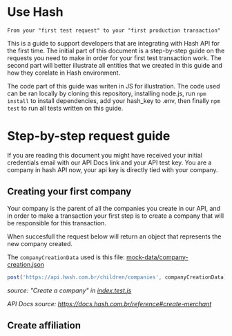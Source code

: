 # Use Hash

`From your "first test request" to your "first production transaction"`

This is a guide to support developers that are integrating with Hash API for the first time. The initial part of this document is a step-by-step guide on the requests you need to make in order for your first test transaction work. The second part will better illustrate all entities that we created in this guide and how they corelate in Hash environment.

The code part of this guide was writen in JS for illustration. The code used can be ran locally by cloning this repository, installing node.js, run `npm install` to install dependencies, add your hash_key to .env, then finally `npm test` to run all tests written on this guide.

# Step-by-step request guide 

If you are reading this document you might have received your initial credentials email with our API Docs link and your API test key. You are a company in hash API now, your api key is directly tied with your company. 

## Creating your first company

Your company is the parent of all the companies you create in our API, and in order to make a transaction your first step is to create a company that will be responsible for this transaction.

When succesfull the request below will return an object that represents the new company created.

The `companyCreationData` used is this file: [mock-data/company-creation.json](./mock-data/company-creation.json)

```js
post('https://api.hash.com.br/children/companies', companyCreationData)
```
_source: "Create a company" in [index.test.js](./src/index.test.js)_

_API Docs source: https://docs.hash.com.br/reference#create-merchant_


## Create affiliation

